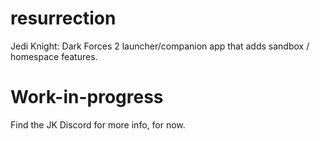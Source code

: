 # resurrection
 Jedi Knight: Dark Forces 2 launcher/companion app that adds sandbox / homespace features.
# Work-in-progress
Find the JK Discord for more info, for now.